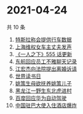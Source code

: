 # 2021-04-24

共 10 条

<!-- BEGIN ZHIHUSEARCH -->
<!-- 最后更新时间 Sat Apr 24 2021 02:11:22 GMT+0800 (China Standard Time) -->
1. [特斯拉称会提供行车数据](https://www.zhihu.com/search?q=特斯拉行车数据)
1. [上海维权女车主丈夫发声](https://www.zhihu.com/search?q=特斯拉行车数据)
1. [《一人之下》555 话更新](https://www.zhihu.com/search?q=一人之下)
1. [东航回应员工不雅聊天记录](https://www.zhihu.com/search?q=东航空姐)
1. [江宏杰向法院提出离婚诉请](https://www.zhihu.com/search?q=福原爱江宏杰离婚)
1. [世界读书日](https://www.zhihu.com/search?q=世界读书日)
1. [姚策生母欲抚养姚策儿子](https://www.zhihu.com/search?q=姚策)
1. [黑龙江一野生东北虎进村](https://www.zhihu.com/search?q=野生东北虎)
1. [百度回应华为自动驾驶](https://www.zhihu.com/search?q=华为自动驾驶)
1. [中国驻巴大使入住酒店爆炸](https://www.zhihu.com/search?q=巴基斯坦)
<!-- END ZHIHUSEARCH -->
